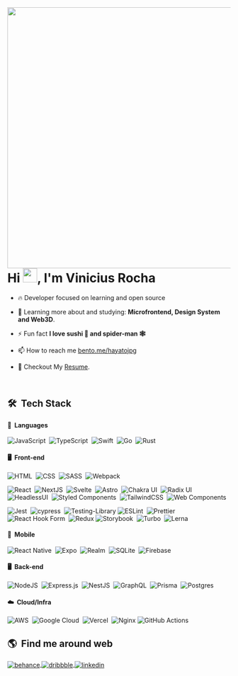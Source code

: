<!-- My Banner -->
<img align="right" height="590em" src="https://gist.githubusercontent.com/hayatojpg/4838b230a8e201558e49ed57936ebda7/raw/86836c9df9b50f7744caf8322dcd901b07471cba/githubcard.svg"/>
<h1 align="left">Hi <img src="https://gist.githubusercontent.com/arunprakashpj/48aa20057048b46c6f9ba9d114a8b76f/raw/69a9d496f651091a509ea8d9913c4aef5c419afb/Hi.gif" height="32px">, I'm Vinicius Rocha</h1>

- 🔥 Developer focused on learning and open source

- 🌱 Learning more about and studying: **Microfrontend, Design System and Web3D**.

- ⚡ Fun fact **I love sushi 🍣 and spider-man 🕸️**

- 📫 How to reach me [bento.me/hayatojpg](https://bento.me/hayatojpg)

- 📝 Checkout My [Resume](/assets/vinicius_resume.pdf).

<br>

## 🛠 &nbsp;Tech Stack

#### 💬 &nbsp;Languages
![JavaScript](https://img.shields.io/badge/javascript-202024?style=for-the-badge&logo=javascript&color=000)&nbsp;
![TypeScript](https://img.shields.io/badge/typescript-202024?style=for-the-badge&logo=typescript&color=000)&nbsp;
![Swift](https://img.shields.io/badge/swift-202024?style=for-the-badge&logo=swift&color=000)&nbsp;
![Go](https://img.shields.io/badge/go-202024?style=for-the-badge&logo=go&color=000)&nbsp;
![Rust](https://img.shields.io/badge/rust-202024?style=for-the-badge&logo=rust&color=000)&nbsp;
<br>

#### 🖥️ &nbsp;Front-end
![HTML](https://img.shields.io/badge/HTML-202024?style=for-the-badge&logo=html5&color=000)&nbsp;
![CSS](https://img.shields.io/badge/CSS-202024?style=for-the-badge&logo=css3&color=000)&nbsp;
![SASS](https://img.shields.io/badge/Sass-202024?style=for-the-badge&logo=sass&color=000)&nbsp;
![Webpack](https://img.shields.io/badge/webpack-202024?style=for-the-badge&logo=webpack&color=000)&nbsp;
<br>

![React](https://img.shields.io/badge/React-202024?style=for-the-badge&logo=react&color=000)&nbsp;
![NextJS](https://img.shields.io/badge/next.js-202024?style=for-the-badge&logo=nextdotjs&color=000)&nbsp;
![Svelte](https://img.shields.io/badge/Svelte-202024?style=for-the-badge&logo=svelte&color=000)&nbsp;
![Astro](https://img.shields.io/badge/astro-202024?style=for-the-badge&logo=astro&color=000)&nbsp;
![Chakra UI](https://img.shields.io/badge/Chakra--UI-202024?style=for-the-badge&logo=chakra-ui&color=000)&nbsp;
![Radix UI](https://img.shields.io/badge/radix-202024?style=for-the-badge&logo=radix-ui&color=000)&nbsp;
![HeadlessUI](https://img.shields.io/badge/headless--ui-202024?style=for-the-badge&logo=headless-ui&color=000)&nbsp;
![Styled Components](https://img.shields.io/badge/styled--components-202024?style=for-the-badge&logo=styled-components&color=000)&nbsp;
![TailwindCSS](https://img.shields.io/badge/tailwind--css-202024?style=for-the-badge&logo=tailwind-css&color=000)&nbsp;
![Web Components](https://img.shields.io/badge/web--components-202024?style=for-the-badge&logo=webcomponents.org&color=000)&nbsp;
<br>

![Jest](https://img.shields.io/badge/-jest-202024?style=for-the-badge&logo=jest&color=000)&nbsp;
![cypress](https://img.shields.io/badge/-cypress-202024?style=for-the-badge&logo=cypress&color=000)&nbsp;
![Testing-Library](https://img.shields.io/badge/-TestingLibrary-202024?style=for-the-badge&logo=testing-library&color=000)
![ESLint](https://img.shields.io/badge/eslint-202024?style=for-the-badge&logo=eslint&color=000)&nbsp;
![Prettier](https://img.shields.io/badge/prettier-202024?style=for-the-badge&logo=prettier&color=000)&nbsp;
![React Hook Form](https://img.shields.io/badge/React%20Hook%20Form-202024?style=for-the-badge&logo=reacthookform&color=000)&nbsp;
![Redux](https://img.shields.io/badge/redux-202024?style=for-the-badge&logo=redux&color=000)
![Storybook](https://img.shields.io/badge/storybook-202024?style=for-the-badge&logo=storybook&color=000)&nbsp;
![Turbo](https://img.shields.io/badge/turborepo-202024?style=for-the-badge&logo=turborepo&color=000)&nbsp;
![Lerna](https://img.shields.io/badge/lerna-202024?style=for-the-badge&logo=lerna&color=000)&nbsp;
<br>

#### 📱 &nbsp;Mobile
![React Native](https://img.shields.io/badge/react--native-202024?style=for-the-badge&logo=react&color=000)&nbsp;
![Expo](https://img.shields.io/badge/expo-202024?style=for-the-badge&logo=expo&color=000)&nbsp;
![Realm](https://img.shields.io/badge/realm-202024?style=for-the-badge&logo=realm&color=000)&nbsp;
![SQLite](https://img.shields.io/badge/sqlite-202024?style=for-the-badge&logo=sqlite&color=000)&nbsp;
![Firebase](https://img.shields.io/badge/Firebase-039BE5?style=for-the-badge&logo=Firebase&color=000)&nbsp;
<br>

#### 🖥️ &nbsp;Back-end

![NodeJS](https://img.shields.io/badge/node.js-6DA55F?style=for-the-badge&logo=node.js&color=000)&nbsp;
![Express.js](https://img.shields.io/badge/express.js-%23404d59.svg?style=for-the-badge&logo=express&color=000)&nbsp;
![NestJS](https://img.shields.io/badge/nestjs-%23E0234E.svg?style=for-the-badge&logo=nestjs&color=000)&nbsp;
![GraphQL](https://img.shields.io/badge/-GraphQL-E10098?style=for-the-badge&logo=graphql&color=000)&nbsp;
![Prisma](https://img.shields.io/badge/Prisma-3982CE?style=for-the-badge&logo=Prisma&color=000)&nbsp;
![Postgres](https://img.shields.io/badge/postgres-%23316192.svg?style=for-the-badge&logo=postgresql&color=000)&nbsp;

#### ☁️ &nbsp;Cloud/Infra
![AWS](https://img.shields.io/badge/AWS-%23FF9900.svg?style=for-the-badge&logo=amazon-aws&color=000)&nbsp;
![Google Cloud](https://img.shields.io/badge/GoogleCloud-%234285F4.svg?style=for-the-badge&logo=google-cloud&color=000)&nbsp;
![Vercel](https://img.shields.io/badge/vercel-%23000000.svg?style=for-the-badge&logo=vercel&color=000)&nbsp;
![Nginx](https://img.shields.io/badge/nginx-%23009639.svg?style=for-the-badge&logo=nginx&color=000)
![GitHub Actions](https://img.shields.io/badge/github%20actions-%232671E5.svg?style=for-the-badge&logo=githubactions&color=000)



## 🌎 &nbsp;Find me around web

<p align="left">
<a href="https://www.behance.net/hayatojpg" target="_blank">
  <img align="center" src="https://img.shields.io/badge/Behance-1769ff?style=for-the-badge&logo=behance&logoColor=white" alt="behance"/>
</a>
<a href="https://dribbble.com/hayatojpg" target="_blank">
  <img align="center" src="https://img.shields.io/badge/Dribbble-EA4C89?style=for-the-badge&logo=dribbble&logoColor=white" alt="dribbble"/>
</a>
<a href="https://linkedin.com/in/hayatojpg" target="_blank">
  <img align="center" src="https://img.shields.io/badge/linkedin-%230077B5.svg?style=for-the-badge&logo=linkedin&logoColor=white" alt="linkedin"/>
</a>

</p>
